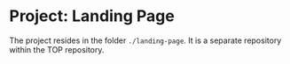 # Project: Landing Page

The project resides in the folder `./landing-page`. It is a separate repository within the TOP repository.
